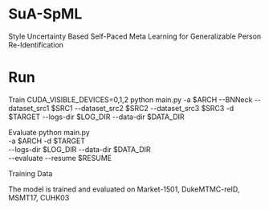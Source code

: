 # SuA-SpML
Style Uncertainty Based Self-Paced Meta Learning for Generalizable Person Re-Identification

# Run
Train
CUDA_VISIBLE_DEVICES=0,1,2 python main.py -a $ARCH --BNNeck --dataset_src1 $SRC1 --dataset_src2 $SRC2 --dataset_src3 $SRC3 -d $TARGET --logs-dir $LOG_DIR --data-dir $DATA_DIR

Evaluate
python main.py \
-a $ARCH -d $TARGET \
--logs-dir $LOG_DIR --data-dir $DATA_DIR \
--evaluate --resume $RESUME

Training Data

The model is trained and evaluated on Market-1501, DukeMTMC-reID, MSMT17, CUHK03
